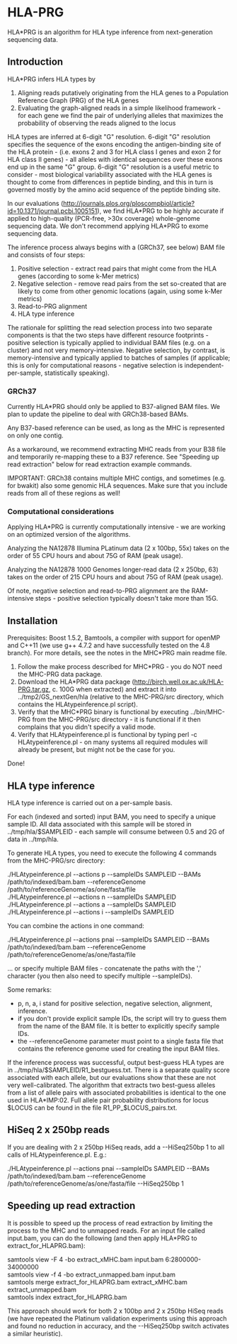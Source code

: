 # HLA-PRG

HLA\*PRG is an algorithm for HLA type inference from next-generation sequencing data.

## Introduction

HLA*PRG infers HLA types by

1. Aligning reads putatively originating from the HLA genes to a Population Reference Graph (PRG) of the HLA genes
2. Evaluating the graph-aligned reads in a simple likelihood framework - for each gene we find the pair of underlying alleles that maximizes the probability of observing the reads aligned to the locus

HLA types are inferred at 6-digit "G" resolution. 6-digit "G" resolution specifies the sequence of the exons encoding the antigen-binding site of the HLA protein - (i.e. exons 2 and 3 for HLA class I genes and exon 2 for HLA class II genes) - all alleles with identical sequences over these exons end up in the same "G" group. 6-digit "G" resolution is a useful metric to consider - most biological variability associated with the HLA genes is thought to come from differences in peptide binding, and this in turn is governed mostly by the amino acid sequence of the peptide binding site.

In our evaluations (http://journals.plos.org/ploscompbiol/article?id=10.1371/journal.pcbi.1005151), we find HLA\*PRG to be highly accurate if applied to high-quality (PCR-free, >30x coverage) whole-genome sequencing data. We don't recommend applying HLA*PRG to exome sequencing data.

The inference process always begins with a (GRCh37, see below) BAM file and consists of four steps:

1. Positive selection - extract read pairs that might come from the HLA genes (according to some k-Mer metrics)
2. Negative selection - remove read pairs from the set so-created that are likely to come from other genomic locations (again, using some k-Mer metrics)
3. Read-to-PRG alignment
4. HLA type inference

The rationale for splitting the read selection process into two separate components is that the two steps have different resource footprints - positive selection is typically applied to individual BAM files (e.g. on a cluster) and not very memory-intensive. Negative selection, by contrast, is memory-intensive and typically applied to batches of samples (if applicable; this is only for computational reasons - negative selection is independent-per-sample, statistically speaking).

### GRCh37

Currently HLA\*PRG should only be applied to B37-aligned BAM files. We plan to update the pipeline to deal with GRCh38-based BAMs.

Any B37-based reference can be used, as long as the MHC is represented on only one contig.

As a workaround, we recommend extracting MHC reads from your B38 file and temporarily re-mapping these to a B37 reference. See "Speeding up read extraction" below for read extraction example commands.

IMPORTANT: GRCh38 contains multiple MHC contigs, and sometimes (e.g. for bwakit) also some genomic HLA sequences. Make sure that you include reads from all of these regions as well!


### Computational considerations

Applying HLA\*PRG is currently computationally intensive - we are working on an optimized version of the algorithms.

Analyzing the NA12878 Illumina PLatinum data (2 x 100bp, 55x) takes on the order of 55 CPU hours and about 75G of RAM (peak usage).

Analyzing the NA12878 1000 Genomes longer-read data (2 x 250bp, 63) takes on the order of 215 CPU hours and about 75G of RAM (peak usage).

Of note, negative selection and read-to-PRG alignment are the RAM-intensive steps - positive selection typically doesn't take more than 15G.

## Installation

Prerequisites: Boost 1.5.2, Bamtools, a compiler with support for openMP and C++11 (we use g++ 4.7.2 and have successfully tested on the 4.8 branch). For more details, see the notes in the MHC*PRG main readme file.

1. Follow the make process described for MHC\*PRG - you do NOT need the MHC-PRG data package.
2. Download the HLA\*PRG data package (http://birch.well.ox.ac.uk/HLA-PRG.tar.gz, c. 100G when extracted) and extract it into ../tmp2/GS_nextGen/hla (relative to the MHC-PRG/src directory, which contains the HLAtypeinference.pl script).
3. Verify that the MHC\*PRG binary is functional by executing ../bin/MHC-PRG from the MHC-PRG/src directory - it is functional if it then complains that you didn't specify a valid mode.
4. Verify that HLAtypeinference.pl is functional by typing perl -c HLAtypeinference.pl - on many systems all required modules will already be present, but might not be the case for you.

Done!

## HLA type inference

HLA type inference is carried out on a per-sample basis.

For each (indexed and sorted) input BAM, you need to specify a unique sample ID. All data associated with this sample will be stored in ../tmp/hla/$SAMPLEID - each sample will consume between 0.5 and 2G of data in ../tmp/hla.

To generate HLA types, you need to execute the following 4 commands from the MHC-PRG/src directory:

./HLAtypeinference.pl --actions p --sampleIDs SAMPLEID --BAMs /path/to/indexed/bam.bam --referenceGenome   /path/to/referenceGenome/as/one/fasta/file  
./HLAtypeinference.pl --actions n --sampleIDs SAMPLEID  
./HLAtypeinference.pl --actions a --sampleIDs SAMPLEID  
./HLAtypeinference.pl --actions i --sampleIDs SAMPLEID  

You can combine the actions in one command:

./HLAtypeinference.pl --actions pnai --sampleIDs SAMPLEID --BAMs /path/to/indexed/bam.bam --referenceGenome /path/to/referenceGenome/as/one/fasta/file  

... or specify multiple BAM files - concatenate the paths with the ',' character (you then also need to specify multiple --sampleIDs).

Some remarks:
- p, n, a, i stand for positive selection, negative selection, alignment, inference.
- if you don't provide explicit sample IDs, the script will try to guess them from the name of the BAM file. It is better to explicitly specify sample IDs.
- the --referenceGenome parameter must point to a single fasta file that contains the reference genome used for creating the input BAM files.

If the inference process was successful, output best-guess HLA types are in ../tmp/hla/$SAMPLEID/R1_bestguess.txt. There is a separate quality score associated with each allele, but our evaluations show that these are not very well-calibrated. The algorithm that extracts two best-guess alleles from a list of allele pairs with associated probabilities is identical to the one used in HLA*IMP:02. Full allele pair probability distributions for locus $LOCUS can be found in the file R1_PP_$LOCUS_pairs.txt.

## HiSeq 2 x 250bp reads

If you are dealing with 2 x 250bp HiSeq reads, add a --HiSeq250bp 1 to all calls of HLAtypeinference.pl. E.g.:

./HLAtypeinference.pl --actions pnai --sampleIDs SAMPLEID --BAMs /path/to/indexed/bam.bam --referenceGenome /path/to/referenceGenome/as/one/fasta/file --HiSeq250bp 1

## Speeding up read extraction

It is possible to speed up the process of read extraction by limiting the process to the MHC and to unmapped reads. For an input file called input.bam, you can do the following (and then apply HLA*PRG to extract_for_HLAPRG.bam):

samtools view -F 4 -bo extract_xMHC.bam input.bam 6:2800000-34000000  
samtools view -f 4 -bo extract_unmapped.bam input.bam  
samtools merge extract_for_HLAPRG.bam extract_xMHC.bam extract_unmapped.bam  
samtools index extract_for_HLAPRG.bam

This approach should work for both 2 x 100bp and 2 x 250bp HiSeq reads (we have repeated the Platinum validation experiments using this approach and found no reduction in accuracy, and the --HiSeq250bp switch activates a similar heuristic).

